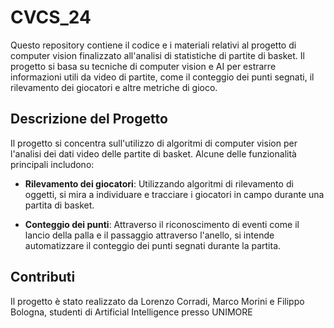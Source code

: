 # CVCS_24


Questo repository contiene il codice e i materiali relativi al progetto di computer vision finalizzato all'analisi di statistiche di partite di basket. Il progetto si basa su tecniche di computer vision e AI per estrarre informazioni utili da video di partite, come il conteggio dei punti segnati, il rilevamento dei giocatori e altre metriche di gioco.

## Descrizione del Progetto

Il progetto si concentra sull'utilizzo di algoritmi di computer vision per l'analisi dei dati video delle partite di basket. Alcune delle funzionalità principali includono:

- **Rilevamento dei giocatori**: Utilizzando algoritmi di rilevamento di oggetti, si mira a individuare e tracciare i giocatori in campo durante una partita di basket.
  
- **Conteggio dei punti**: Attraverso il riconoscimento di eventi come il lancio della palla e il passaggio attraverso l'anello, si intende automatizzare il conteggio dei punti segnati durante la partita.



## Contributi

Il progetto è stato realizzato da Lorenzo Corradi, Marco Morini e Filippo Bologna, studenti di Artificial Intelligence presso UNIMORE


